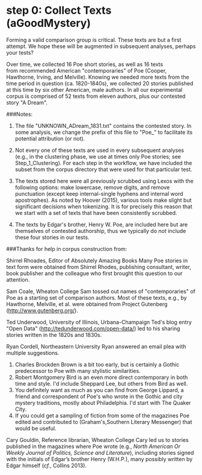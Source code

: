 # step 0: Collect Texts (aGoodMystery)

Forming a valid comparison group is critical. These texts are but a first attempt. We hope these will be 
augmented in subsequent analyses, perhaps your tests?

Over time, we collected 16 Poe short stories, as well as 16 texts  
from recommended American "contemporaries" of Poe (Cooper, Hawthorne, Irving, and Melville).
Knowing we needed more texts from the time period in question (ca. 1820-1840s), we collected 
20 stories published at this time by six other American, male authors. In all our 
experimental corpus is comprised of 52 texts from eleven authors, plus our contested story "A Dream".

###Notes: 

1. The file "UNKNOWN_ADream_1831.txt" contains the contested story. In some analysis, we change the prefix of this file to "Poe_" to facilitate its potential attribution (or not).

2. Not every one of these texts are used in every subsequent analyses (e.g., in the clustering phase,
we use at times only Poe stories; see Step_1_Clustering). For each step in the workflow, we have included the subset 
from the corpus directory that were used for that particular test. 

3. The texts stored here were all previously scrubbed using Lexos with the following options: 
make lowercase, remove digits, and remove punctuation (except keep internal-single hyphens and internal word apostrophes). As noted by Hoover (2015), various tools make slight but significant decisions when tokenizing. It is for precisely this reason that we start with a set of texts that have been consistently scrubbed.

4. The texts by Edgar's brother, Henry W. Poe, are included here but are themselves of contested authorship, thus we 
typically do *not* include these four stories in our tests.

###Thanks for help in corpus construction from:

Shirrel Rhoades, Editor of Absolutely Amazing Books
  Many Poe stories in text form were obtained from Shirrel Rhodes, publishing consultant, writer, book publisher and the colleague who first brought this question to our attention. 

Sam Coale, Wheaton College
  Sam tossed out names of "contemporaries" of Poe as a starting set of comparison authors. Most of these texts, e.g., by Hawthorne, Melville, et al. were obtained from Project Gutenberg (http://www.gutenberg.org/).

Ted Underwood, University of Illinois, Urbana-Champaign 
  Ted's blog entry "Open Data" (http://tedunderwood.com/open-data/) led to his sharing stories written in the 1820s and 1830s.

Ryan Cordell, Northeastern University
  Ryan answered an email plea with multiple suggestions.
1. Charles Brockden Brown is a bit too early, but is certainly a Gothic predecessor to Poe with many stylistic similarities.
2. Robert Montgomery Bird is an even more direct contemporary in both time and style. I'd include Sheppard Lee, but others from Bird as well.
3. You definitely want as much as you can find from George Lippard, a friend and correspondent of Poe's who wrote in the Gothic and city mystery traditions, mostly about Philadelphia. I'd start with The Quaker City.
4. If you could get a sampling of fiction from some of the magazines Poe edited and contributed to (Graham's,Southern Literary Messenger) that would be useful.

Cary Gouldin, Reference librarian, Wheaton College
  Cary led us to stories published in the magazines where Poe wrote (e.g., *North American Or Weekly Journal of Politics, Science and Literature*), including stories signed with the initials of Edgar’s brother Henry (W.H.P.), many possibly written by Edgar himself (*cf.*, Collins 2013).


 
